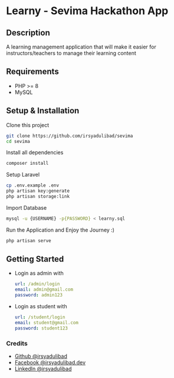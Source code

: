 # Learny - Sevima Hackathon App
## Description
A learning management application that will make it easier for instructors/teachers to manage their learning content

## Requirements
- PHP >= 8
- MySQL

## Setup & Installation
Clone this project
```bash
git clone https://github.com/irsyadulibad/sevima
cd sevima
```

Install all dependencies
```bash
composer install
```

Setup Laravel
```bash
cp .env.example .env
php artisan key:generate
php artisan storage:link
```

Import Database
```bash
mysql -u {USERNAME} -p{PASSWORD} < learny.sql
```

Run the Application and Enjoy the Journey :)
```bash
php artisan serve
```

## Getting Started
- Login as admin with
    ```yaml
    url: /admin/login
    email: admin@gmail.com
    password: admin123
    ```
- Login as student with
    ```yaml
    url: /student/login
    email: student@gmail.com
    password: student123
    ```

### Credits
- [Github @irsyadulibad](https://github.com/irsyadulibad)
- [Facebook @irsyadulibad.dev](https://facebook.com/irsyadulibad.dev)
- [LinkedIn @irsyadulibad](https://linkedin.com/in/irsyadulibad)
